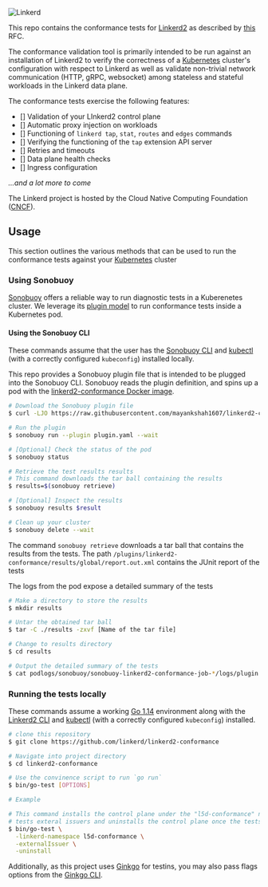 ![Linkerd][logo]

This repo contains the conformance tests for [Linkerd2](https://github.com/linkerd/linkerd2) as described by [this](https://github.com/linkerd/rfc/pull/24) RFC.

The conformance validation tool is primarily intended to be run against an installation of Linkerd2 to verify the correctness of a [Kubernetes](https://kubernetes.io/) cluster's configuration with respect to Linkerd as well as validate non-trivial network communication (HTTP, gRPC, websocket) among stateless and stateful workloads in the Linkerd data plane.

The conformance tests exercise the following features:

- [] Validation of your LInkerd2 control plane
- [] Automatic proxy injection on workloads
- [] Functioning of  `linkerd tap`, `stat`, `routes` and `edges` commands
- [] Verifying the functioning of the `tap` extension API server
- [] Retries and timeouts
- [] Data plane health checks
- [] Ingress configuration

_...and a lot more to come_

The Linkerd project is hosted by the Cloud Native Computing Foundation ([CNCF](https://www.cncf.io/)).

## Usage

This section outlines the various methods that can be used to run the conformance tests against your [Kubernetes](https://kubernetes.io/) cluster

### Using Sonobuoy

[Sonobuoy](https://github.com/vmware-tanzu/sonobuoy) offers a reliable way to run diagnostic tests in a Kuberenetes cluster. We leverage its [plugin model](https://sonobuoy.io/docs/master/plugins/) to run conformance tests inside a Kubernetes pod.

#### Using the Sonobuoy CLI

These commands assume that the user has the [Sonobuoy CLI](https://github.com/vmware-tanzu/sonobuoy#installation) and [kubectl](https://kubernetes.io/docs/reference/kubectl/overview/) (with a correctly configured `kubeconfig`) installed locally.

This repo provides a Sonobuoy plugin file that is intended to be plugged into the Sonobuoy CLI. Sonobuoy reads the plugin definition, and spins up a pod with the [linkerd2-conformance Docker image]().

```bash
# Download the Sonobuoy plugin file
$ curl -LJO https://raw.githubusercontent.com/mayankshah1607/linkerd2-conformance/master/sonobuoy/plugin.yaml

# Run the plugin
$ sonobuoy run --plugin plugin.yaml --wait

# [Optional] Check the status of the pod
$ sonobuoy status

# Retrieve the test results results
# This command downloads the tar ball containing the results
$ results=$(sonobuoy retrieve)

# [Optional] Inspect the results
$ sonobuoy results $result

# Clean up your cluster
$ sonobuoy delete --wait
```

The command `sonobuoy retrieve` downloads a tar ball that contains the results from the tests. The path `/plugins/linkerd2-conformance/results/global/report.out.xml` contains the JUnit report of the tests

The logs from the pod expose a detailed summary of the tests

```bash
# Make a directory to store the results
$ mkdir results

# Untar the obtained tar ball
$ tar -C ./results -zxvf [Name of the tar file]

# Change to results directory
$ cd results

# Output the detailed summary of the tests
$ cat podlogs/sonobuoy/sonobuoy-linkerd2-conformance-job-*/logs/plugin.txt
```

### Running the tests locally

These commands assume a working [Go 1.14](https://golang.org/doc/go1.14) environment along with the [Linkerd2 CLI](https://linkerd.io/2/getting-started/#step-1-install-the-cli) and [kubectl](https://kubernetes.io/docs/reference/kubectl/overview/) (with a correctly configured `kubeconfig`) installed.

```bash
# clone this repository
$ git clone https://github.com/linkerd/linkerd2-conformance

# Navigate into project directory
$ cd linkerd2-conformance

# Use the convinence script to run `go run`
$ bin/go-test [OPTIONS]

# Example

# This command installs the control plane under the "l5d-conformance" namespace,
# tests exteral issuers and uninstalls the control plane once the tests complete
$ bin/go-test \
  -linkerd-namespace l5d-conformance \
  -externalIssuer \
  -uninstall
```

Additionally, as this project uses [Ginkgo](https://github.com/onsi/ginkgo) for testins, you may also pass flags options from the [Ginkgo CLI](https://onsi.github.io/ginkgo/#the-ginkgo-cli).

<!-- refs -->
[logo]: https://user-images.githubusercontent.com/9226/33582867-3e646e02-d90c-11e7-85a2-2e238737e859.png